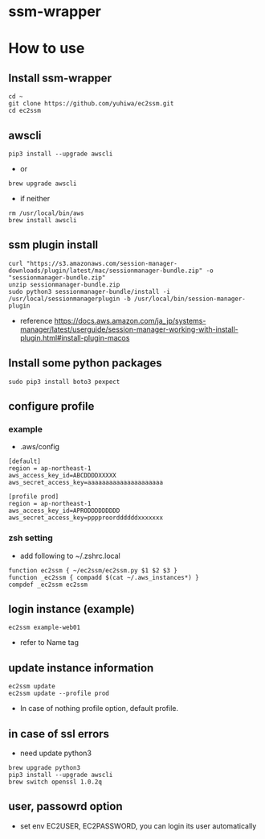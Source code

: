 # ssm-wrapper

# How to use

## Install ssm-wrapper
```
cd ~
git clone https://github.com/yuhiwa/ec2ssm.git
cd ec2ssm
```


## awscli

```
pip3 install --upgrade awscli
```
- or
```
brew upgrade awscli
```

- if neither
```
rm /usr/local/bin/aws
brew install awscli
```

## ssm plugin install

```
curl "https://s3.amazonaws.com/session-manager-downloads/plugin/latest/mac/sessionmanager-bundle.zip" -o "sessionmanager-bundle.zip"
unzip sessionmanager-bundle.zip
sudo python3 sessionmanager-bundle/install -i /usr/local/sessionmanagerplugin -b /usr/local/bin/session-manager-plugin
```

- reference
https://docs.aws.amazon.com/ja_jp/systems-manager/latest/userguide/session-manager-working-with-install-plugin.html#install-plugin-macos

## Install some python packages
```
sudo pip3 install boto3 pexpect
```

## configure profile

### example
- .aws/config 
```
[default]
region = ap-northeast-1
aws_access_key_id=ABCDDDDXXXXX
aws_secret_access_key=aaaaaaaaaaaaaaaaaaaaa

[profile prod]
region = ap-northeast-1
aws_access_key_id=APRODDDDDDDDD
aws_secret_access_key=pppproorddddddxxxxxxx
```

### zsh setting
- add following to ~/.zshrc.local 
```
function ec2ssm { ~/ec2ssm/ec2ssm.py $1 $2 $3 }
function _ec2ssm { compadd $(cat ~/.aws_instances*) }
compdef _ec2ssm ec2ssm
```

## login instance (example)
```
ec2ssm example-web01
```
- refer to Name tag


## update instance information
```
ec2ssm update
ec2ssm update --profile prod
```
- In case of nothing profile option, default profile.

## in case of ssl errors
- need update python3
```
brew upgrade python3
pip3 install --upgrade awscli
brew switch openssl 1.0.2q
```

## user, passowrd option
- set env EC2USER, EC2PASSWORD, you can login its user automatically

